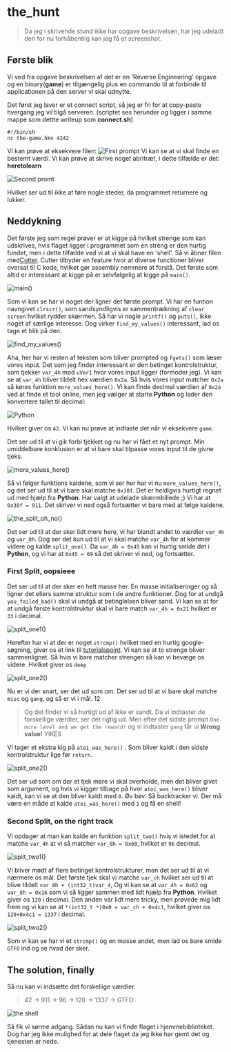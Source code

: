 # the_hunt

> Da jeg i skrivende stund ikke har opgave beskrivelsen, har jeg udeladt den for nu forhåbentlig kan jeg få et screenshot.

## Første blik

Vi ved fra opgave beskrivelsen af det er en 'Reverse Engineering' opgave og en binary(**game**) er tilgængelig plus en commando til at forbinde til applicationen på den server vi skal udnytte. 

Det først jeg laver er et connect script, så jeg er fri for at copy-paste hvergang jeg vil tilgå serveren.
(scriptet ses herunder og ligger i samme mappe som dettte writeup som **connect.sh**)

    #!/bin/sh
    nc the-game.hkn 4242

Vi kan prøve at eksekvere filen:
![First prompt](https://raw.githubusercontent.com/larsbopark/DCC_2021/main/images/the_game1.png)
Vi kan se at vi skal finde en bestemt værdi. Vi kan prøve at skrive noget abritræt, i dette tilfælde er det: **heretolearn**

![Second promt](https://raw.githubusercontent.com/larsbopark/DCC_2021/main/images/the_game2.png)

Hvilket ser ud til ikke at føre nogle steder, da programmet returnere og lukker.

## Neddykning
Det første jeg som regel prøver er at kigge på hvilket strenge som kan udskrives, hvis flaget ligger i programmet som en streng er den hurtig fundet, men i dette tilfælde ved vi at vi skal have en 'shell'. Så vi åbner filen med[Cutter](https://cutter.re/). Cutter tilbyder en feature hvor at diverse functioner bliver oversat til C kode, hvilket gør assembly nemmere at forstå. Det første som altid er interessant at kigge på er selvfølgelig at kigge på `main()`.

![main()](https://raw.githubusercontent.com/larsbopark/DCC_2021/main/images/the_game3.png)

Som vi kan se har vi noget der ligner det første prompt. Vi har en funtion navngivet `clrscr()`, som sandsyndligvis er sammentrækning af `clear screen` hvilket rydder skærmen. Så har vi nogle `printf()` og `puts()`, ikke noget af særlige interesse. Dog virker `find_my_values()` interessant, lad os tage et blik på den. 

![find_my_values()](https://raw.githubusercontent.com/larsbopark/DCC_2021/main/images/the_game4.png)

Aha, her har vi resten af teksten som bliver prompted og `fgets()` som læser vores input. Det som jeg finder interessant er den betinget kontrolstruktur, som tjekker `var_4h` mod `uVar1` hvor vores input ligger (formoder jeg). Vi kan se at `var_4h` bliver tildelt hex værdien `0x2a`. Så hvis vores input matcher `0x2a` så køres funktion `more_values_here()`. Vi kan finde decimal værdien af `0x2a` ved at finde et tool online, men jeg vælger at starte **Python** og lader den konvertere tallet til decimal:

![Python](https://raw.githubusercontent.com/larsbopark/DCC_2021/main/images/the_game5.png)

Hvilket giver os `42`. Vi kan nu prøve at indtaste det når vi eksekvere `game`. 


Det ser ud til at vi gik forbi tjekket og nu har vi fået et nyt prompt. Min umiddelbare konklusion er at vi bare skal tilpasse vores input til de givne tjeks. 

![more_values_here()](https://raw.githubusercontent.com/larsbopark/DCC_2021/main/images/the_game7.png)

Så vi følger funktions kaldene, som vi ser her har vi nu `more_values_here()`, og det ser ud til at vi bare skal matche `0x38f`. Det er heldigvis hurtigt regnet ud med hjælp fra **Python**. Har valgt at udelade skærmbillede ;) Vi har at `0x38f = 911`. Det skriver vi ned også fortsætter vi bare med at følge kaldene.

![the_split_oh_no()](https://raw.githubusercontent.com/larsbopark/DCC_2021/main/images/the_game8.png)

Det ser ud til at der sker lidt mere here, vi har blandt andet to værdier `var_4h` og `var_8h`. Dog ser det kun ud til at vi skal matche `var_4h` for at kommer videre og kalde `split_one()`. Da `var_4h = 0x45` kan vi hurtig smide det i **Python**, og vi har at `0x45 = 69` så det skriver vi ned, og fortsætter.

### First Split, oopsieee

Det ser ud til at der sker en helt masse her. En masse initialiseringer og så ligner det ellers samme struktur som i de andre funktioner. Dog for at undgå `you_failed_bad()` skal vi undgå at betinglelsen bliver sand. Vi kan se at for at undgå første kontrolstruktur skal vi bare match `var_4h = 0x21` hvilket er `33` i decimal. 

![split_one1()](https://raw.githubusercontent.com/larsbopark/DCC_2021/main/images/the_game9.png)

Herefter har vi at der er noget `strcmp()` hvilket med en hurtig google-søgning, giver os et link til [tutorialspoint](https://www.tutorialspoint.com/c_standard_library/c_function_strcmp.htm). Vi kan se at to strenge bliver sammenlignet. Så hvis vi bare matcher strengen så kan vi bevæge os videre. Hvilket giver os `deep`

![split_one2()](https://raw.githubusercontent.com/larsbopark/DCC_2021/main/images/the_game10.png)

Nu er vi der snart, ser det ud som om. Det ser ud til at vi bare skal matche `misc` og `gang`, og så er vi i mål. 
12
> Og det finder vi så hurtigt ud af ikke er sandt. Da vi indtaster de forskellige værdier, ser det rigtig ud. Men efter det sidste prompt `One more level and we get the reward!` og vi indtaster `gang` får vi **Wrong value!** YIKES

Vi tager et ekstra kig på `atoi_was_here()` . Som bliver kaldt i den sidste kontrolstruktur lige før `return`.

![split_one2()](https://raw.githubusercontent.com/larsbopark/DCC_2021/main/images/the_game11.png)

Det ser ud som om der et tjek mere vi skal overholde, men det bliver givet som argument, og hvis vi kigger tilbage på hvor `atoi_was_here()` bliver kaldt, kan vi se at den bliver kaldt med `0`. Øv bøv. Så backtracker vi. Der må være en måde at kalde `atoi_was_here()` med `1` og få en shell!

### Second Split, on the right track

Vi opdager at man kan kalde en funktion `split_two()` hvis vi istedet for at matche `var_4h` at vi så matcher `var_8h = 0x60`, hvilket er `96` decimal. 

![split_two1()](https://raw.githubusercontent.com/larsbopark/DCC_2021/main/images/the_game12.png)

Vi bliver mødt af flere betinget kontrolstrukturer, men det ser ud til at vi nærmere os mål. Det første tjek skal vi matche `var_ch` hvilket ser ud til at blive tildelt `var_8h + (int32_t)var_4`, Og vi kan se at `var_4h = 0x62` og `var_8h = 0x16` som vi så ligger sammen med lidt hjælp fra **Python**. Hvilket giver os `120` i decimal. Den anden var lidt mere tricky, men prøvede mig lidt frem og vi kan se at `*(int32_t *)0x0 = var_ch + 0x4c1`, hvilket giver os `120+0x4c1 = 1337` i decimal. 

![split_two2()](https://raw.githubusercontent.com/larsbopark/DCC_2021/main/images/the_game13.png)

Som vi kan se har vi et `strcmp()` og en masse andet, men lad os bare smide `GTFO` ind og se hvad der sker.


## The solution, finally

Så nu kan vi indsætte det forskellige værdier. 
> 42 -> 911 -> 96 -> 120 -> 1337 -> GTFO

![the shell](https://raw.githubusercontent.com/larsbopark/DCC_2021/main/images/the_game14.png)

Så fik vi sørme adgang. Sådan nu kan vi finde flaget i hjemmebiblioteket. Dog har jeg ikke mulighed for at dele flaget da jeg ikke har gemt det og tjenesten er nede. 